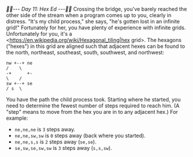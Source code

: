 *:calendar::calendar:--- Day 11: Hex Ed ---:calendar::calendar:*
Crossing the bridge, you've barely reached the other side of the stream when a program comes up to you, clearly in distress.  "It's my child process," she says, "he's gotten lost in an infinite grid!"
Fortunately for her, you have plenty of experience with infinite grids.
Unfortunately for you, it's a <https://en.wikipedia.org/wiki/Hexagonal_tiling|hex grid>.
The hexagons ("hexes") in this grid are aligned such that adjacent hexes can be found to the north, northeast, southeast, south, southwest, and northwest:
```  \ n  /
nw +--+ ne
/    \
-+      +-
\    /
sw +--+ se
/ s  \
```
You have the path the child process took. Starting where he started, you need to determine the fewest number of steps required to reach him. (A "step" means to move from the hex you are in to any adjacent hex.)
For example:

- `ne,ne,ne` is `3` steps away.
- `ne,ne,sw,sw` is `0` steps away (back where you started).
- `ne,ne,s,s` is `2` steps away (`se,se`).
- `se,sw,se,sw,sw` is `3` steps away (`s,s,sw`).
